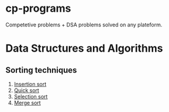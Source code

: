 # cp-programs
Competetive problems + DSA problems solved on any plateform.
# Data Structures and Algorithms
## Sorting techniques
1. [Insertion sort](DS/sorting_techniques/insertion_sort.c)
2. [Quick sort](DS/sorting_techniques/quicksort.c)
3. [Selection sort](DS/sorting_techniques/selection_sort.c)
4. [Merge sort](DS/sorting_techniques/mergesort.c)

